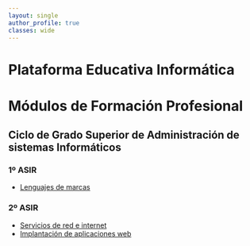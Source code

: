 ```yaml
---
layout: single
author_profile: true
classes: wide
---
```

# Plataforma Educativa Informática
# Módulos de Formación Profesional

## Ciclo de Grado Superior de Administración de sistemas Informáticos

### 1º ASIR

* [Lenguajes de marcas](lmgs)

### 2º ASIR

* [Servicios de red e internet](serviciosgs)
* [Implantación de aplicaciones web](iawgs)

